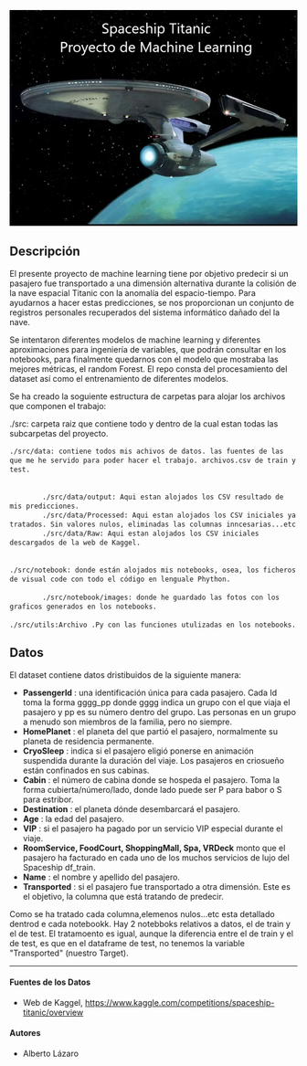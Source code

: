 ![HeaderML](header.png)

**Descripción**
-----------
El presente proyecto de machine learning tiene por objetivo predecir si un pasajero fue transportado a una dimensión alternativa durante la colisión de la nave espacial Titanic con la anomalía del espacio-tiempo. Para ayudarnos a hacer estas predicciones, se nos proporcionan un conjunto de registros personales recuperados del sistema informático dañado del la nave.

Se intentaron diferentes modelos de machine learning y diferentes aproximaciones para ingeniería de variables, que podrán consultar en los notebooks, para finalmente quedarnos con el modelo que mostraba las mejores métricas, el random Forest. El repo consta del procesamiento del dataset así como el entrenamiento de diferentes modelos. 


Se ha creado la soguiente estructura de carpetas para alojar los archivos que componen el trabajo:

./src: carpeta raiz que contiene todo y dentro de la cual estan todas las subcarpetas del proyecto.

    ./src/data: contiene todos mis achivos de datos. las fuentes de las que me he servido para poder hacer el trabajo. archivos.csv de train y test.


            ./src/data/output: Aqui estan alojados los CSV resultado de mis predicciones.
            ./src/data/Processed: Aqui estan alojados los CSV iniciales ya tratados. Sin valores nulos, eliminadas las columnas inncesarias...etc
            ./src/data/Raw: Aqui estan alojados los CSV iniciales descargados de la web de Kaggel.


    ./src/notebook: donde están alojados mis notebooks, osea, los ficheros de visual code con todo el código en lenguale Phython.

            ./src/notebook/images: donde he guardado las fotos con los graficos generados en los notebooks.

    ./src/utils:Archivo .Py con las funciones utulizadas en los notebooks.


**Datos**
-----------

El dataset contiene datos dristibuidos de la siguiente manera: 

- **PassengerId** : una identificación única para cada pasajero. Cada Id toma la forma gggg_pp donde gggg indica un grupo con el que viaja el pasajero y pp es su   número dentro del grupo. Las personas en un grupo a menudo son miembros de la familia, pero no siempre.
- **HomePlanet** : el planeta del que partió el pasajero, normalmente su planeta de residencia permanente.
- **CryoSleep** :  indica si el pasajero eligió ponerse en animación suspendida durante la duración del viaje. Los pasajeros en criosueño están confinados en sus   cabinas.
- **Cabin** : el número de cabina donde se hospeda el pasajero. Toma la forma cubierta/número/lado, donde lado puede ser P para babor o S para estribor.
- **Destination** : el planeta dónde desembarcará el pasajero.
- **Age** : la edad del pasajero.
- **VIP** : si el pasajero ha pagado por un servicio VIP especial durante el viaje.
- **RoomService, FoodCourt, ShoppingMall, Spa, VRDeck** monto que el pasajero ha facturado en cada uno de los muchos servicios de lujo del Spaceship df_train.
- **Name** : el nombre y apellido del pasajero.
- **Transported** : si el pasajero fue transportado a otra dimensión. Este es el objetivo, la columna que está tratando de predecir.

Como se ha tratado cada columna,elemenos nulos...etc esta detallado dentrod e cada notebookk. Hay 2 notebboks relativos a datos, el de train y el de test. El tratamoento es igual, aunque la diferencia entre el de train y el de test, es que en el dataframe de test, no tenemos la variable "Transported" (nuestro Target).

-----------
#### Fuentes de los Datos
* Web de Kaggel, https://www.kaggle.com/competitions/spaceship-titanic/overview

#### Autores
* Alberto Lázaro



